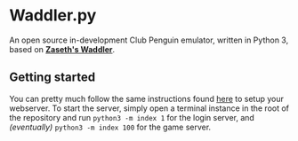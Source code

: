 # Waddler.py
 An open source in-development Club Penguin emulator, written in Python 3, based on [**Zaseth's Waddler**](https://github.com/Zaseth/Waddler).

## Getting started
You can pretty much follow the same instructions found [here](https://github.com/Zaseth/Waddler) to setup your webserver. To start the server, simply open a terminal instance in the root of the repository and run `python3 -m index 1` for the login server, and *(eventually)* `python3 -m index 100` for the game server.
